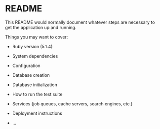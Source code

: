 # README

This README would normally document whatever steps are necessary to get the
application up and running.

Things you may want to cover:

* Ruby version (5.1.4)

* System dependencies

* Configuration

* Database creation

* Database initialization

* How to run the test suite

* Services (job queues, cache servers, search engines, etc.)

* Deployment instructions

* ...
